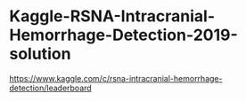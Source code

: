 # Kaggle-RSNA-Intracranial-Hemorrhage-Detection-2019-solution
https://www.kaggle.com/c/rsna-intracranial-hemorrhage-detection/leaderboard
